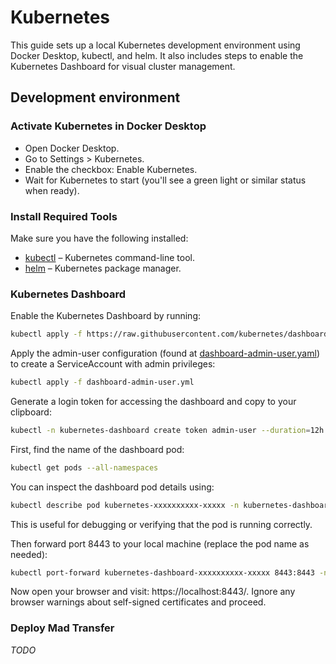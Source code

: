 # Kubernetes
This guide sets up a local Kubernetes development environment using Docker Desktop, kubectl, and helm. It also includes steps to enable the Kubernetes Dashboard for visual cluster management.

## Development environment
### Activate Kubernetes in Docker Desktop
* Open Docker Desktop.
* Go to Settings > Kubernetes.
* Enable the checkbox: Enable Kubernetes.
* Wait for Kubernetes to start (you'll see a green light or similar status when ready).

### Install Required Tools
Make sure you have the following installed:
* [kubectl](https://kubernetes.io/docs/tasks/tools/) – Kubernetes command-line tool. 
* [helm](https://helm.sh/docs/intro/install/) – Kubernetes package manager.

### Kubernetes Dashboard
Enable the Kubernetes Dashboard by running:
```bash
kubectl apply -f https://raw.githubusercontent.com/kubernetes/dashboard/v2.2.0/aio/deploy/recommended.yaml
```

Apply the admin-user configuration (found at [dashboard-admin-user.yaml](../deployment/development/dashboard-admin-user.yml)) to create a ServiceAccount with admin privileges:
```bash
kubectl apply -f dashboard-admin-user.yml
```

Generate a login token for accessing the dashboard and copy to your clipboard:
```bash
kubectl -n kubernetes-dashboard create token admin-user --duration=12h
```
First, find the name of the dashboard pod:
```bash
kubectl get pods --all-namespaces
```
You can inspect the dashboard pod details using:
```bash
kubectl describe pod kubernetes-xxxxxxxxxx-xxxxx -n kubernetes-dashboard
```
This is useful for debugging or verifying that the pod is running correctly.

Then forward port 8443 to your local machine (replace the pod name as needed):
```bash
kubectl port-forward kubernetes-dashboard-xxxxxxxxxx-xxxxx 8443:8443 -n kubernetes-dashboard
```

Now open your browser and visit: https://localhost:8443/. Ignore any browser warnings about self-signed certificates and proceed.

### Deploy Mad Transfer
*TODO*